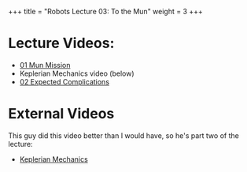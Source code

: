 +++
title = "Robots Lecture 03: To the Mun"
weight = 3
+++

# Lecture Videos:

 - [01 Mun Mission](https://youtu.be/GXUnaNNtRZM)
 - Keplerian Mechanics video (below)
 - [02 Expected Complications](https://youtu.be/Wz1DJKvJwA4)

# External Videos

This guy did this video better than I would have, so he's part two
of the lecture:

 - [Keplerian Mechanics](https://www.youtube.com/watch?v=AReKBoiph6g)
